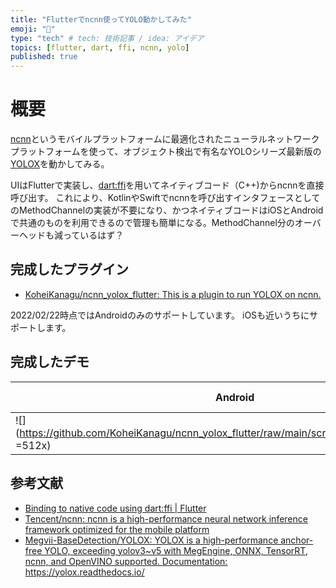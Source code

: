 ```yaml
---
title: "Flutterでncnn使ってYOLO動かしてみた"
emoji: "👀"
type: "tech" # tech: 技術記事 / idea: アイデア
topics: [flutter, dart, ffi, ncnn, yolo]
published: true
---
```


# 概要

[ncnn](https://github.com/Tencent/ncnn)というモバイルプラットフォームに最適化されたニューラルネットワークプラットフォームを使って、オブジェクト検出で有名なYOLOシリーズ最新版の[YOLOX](https://github.com/Megvii-BaseDetection/YOLOX)を動かしてみる。

UIはFlutterで実装し、[dart:ffi](https://docs.flutter.dev/development/platform-integration/c-interop)を用いてネイティブコード（C++)からncnnを直接呼び出す。
これにより、KotlinやSwiftでncnnを呼び出すインタフェースとしてのMethodChannelの実装が不要になり、かつネイティブコードはiOSとAndroidで共通のものを利用できるので管理も簡単になる。MethodChannel分のオーバーヘッドも減っているはず？

## 完成したプラグイン

- [KoheiKanagu/ncnn_yolox_flutter: This is a plugin to run YOLOX on ncnn\.](https://github.com/KoheiKanagu/ncnn_yolox_flutter)

2022/02/22時点ではAndroidのみのサポートしています。
iOSも近いうちにサポートします。

## 完成したデモ

| Android                                                                                              | iOS (TODO) |
| ---------------------------------------------------------------------------------------------------- | ---------- |
| ![](<https://github.com/KoheiKanagu/ncnn_yolox_flutter/raw/main/screenshots/android_demo.gif> =512x) | TODO       |

## 参考文献

- [Binding to native code using dart:ffi \| Flutter](https://docs.flutter.dev/development/platform-integration/c-interop)
- [Tencent/ncnn: ncnn is a high\-performance neural network inference framework optimized for the mobile platform](https://github.com/Tencent/ncnn)
- [Megvii\-BaseDetection/YOLOX: YOLOX is a high\-performance anchor\-free YOLO, exceeding yolov3~v5 with MegEngine, ONNX, TensorRT, ncnn, and OpenVINO supported\. Documentation: https://yolox\.readthedocs\.io/](https://github.com/Megvii-BaseDetection/YOLOX)

